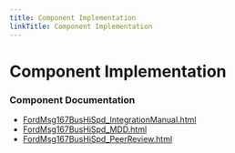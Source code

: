 ```yaml
---
title: Component Implementation
linkTitle: Component Implementation
---
```


# Component Implementation
### Component Documentation

- [FordMsg167BusHiSpd_IntegrationManual.html](doc/FordMsg167BusHiSpd_IntegrationManual.html)
- [FordMsg167BusHiSpd_MDD.html](doc/FordMsg167BusHiSpd_MDD.html)
- [FordMsg167BusHiSpd_PeerReview.html](doc/FordMsg167BusHiSpd_PeerReview.html)

